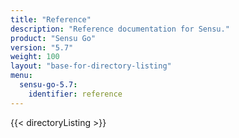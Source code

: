 ```yaml
---
title: "Reference"
description: "Reference documentation for Sensu."
product: "Sensu Go"
version: "5.7"
weight: 100
layout: "base-for-directory-listing"
menu:
  sensu-go-5.7:
    identifier: reference
---
```


{{< directoryListing >}}
